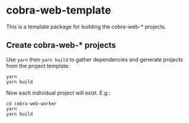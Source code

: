 # cobra-web-template

This is a template package for building the cobra-web-* projects.

## Create cobra-web-\* projects

Use `yarn` then `yarn build` to gather dependencies and generate projects from the project template:

```console
yarn
yarn build
```

Now each individual project will exist. E.g.:

```console
cd cobra-web-worker
yarn
yarn build
```